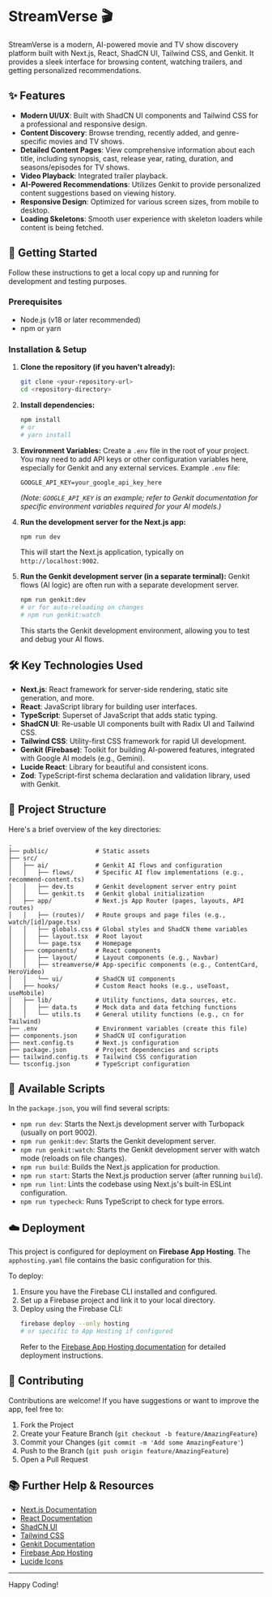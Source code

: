 
# StreamVerse 🎬

StreamVerse is a modern, AI-powered movie and TV show discovery platform built with Next.js, React, ShadCN UI, Tailwind CSS, and Genkit. It provides a sleek interface for browsing content, watching trailers, and getting personalized recommendations.

## ✨ Features

- **Modern UI/UX**: Built with ShadCN UI components and Tailwind CSS for a professional and responsive design.
- **Content Discovery**: Browse trending, recently added, and genre-specific movies and TV shows.
- **Detailed Content Pages**: View comprehensive information about each title, including synopsis, cast, release year, rating, duration, and seasons/episodes for TV shows.
- **Video Playback**: Integrated trailer playback.
- **AI-Powered Recommendations**: Utilizes Genkit to provide personalized content suggestions based on viewing history.
- **Responsive Design**: Optimized for various screen sizes, from mobile to desktop.
- **Loading Skeletons**: Smooth user experience with skeleton loaders while content is being fetched.

## 🚀 Getting Started

Follow these instructions to get a local copy up and running for development and testing purposes.

### Prerequisites

- Node.js (v18 or later recommended)
- npm or yarn

### Installation & Setup

1.  **Clone the repository (if you haven't already):**
    ```bash
    git clone <your-repository-url>
    cd <repository-directory>
    ```

2.  **Install dependencies:**
    ```bash
    npm install
    # or
    # yarn install
    ```

3.  **Environment Variables:**
    Create a `.env` file in the root of your project. You may need to add API keys or other configuration variables here, especially for Genkit and any external services.
    Example `.env` file:
    ```
    GOOGLE_API_KEY=your_google_api_key_here
    ```
    *(Note: `GOOGLE_API_KEY` is an example; refer to Genkit documentation for specific environment variables required for your AI models.)*

4.  **Run the development server for the Next.js app:**
    ```bash
    npm run dev
    ```
    This will start the Next.js application, typically on `http://localhost:9002`.

5.  **Run the Genkit development server (in a separate terminal):**
    Genkit flows (AI logic) are often run with a separate development server.
    ```bash
    npm run genkit:dev
    # or for auto-reloading on changes
    # npm run genkit:watch
    ```
    This starts the Genkit development environment, allowing you to test and debug your AI flows.

## 🛠️ Key Technologies Used

-   **Next.js**: React framework for server-side rendering, static site generation, and more.
-   **React**: JavaScript library for building user interfaces.
-   **TypeScript**: Superset of JavaScript that adds static typing.
-   **ShadCN UI**: Re-usable UI components built with Radix UI and Tailwind CSS.
-   **Tailwind CSS**: Utility-first CSS framework for rapid UI development.
-   **Genkit (Firebase)**: Toolkit for building AI-powered features, integrated with Google AI models (e.g., Gemini).
-   **Lucide React**: Library for beautiful and consistent icons.
-   **Zod**: TypeScript-first schema declaration and validation library, used with Genkit.

## 📁 Project Structure

Here's a brief overview of the key directories:

```
.
├── public/             # Static assets
├── src/
│   ├── ai/             # Genkit AI flows and configuration
│   │   ├── flows/      # Specific AI flow implementations (e.g., recommend-content.ts)
│   │   ├── dev.ts      # Genkit development server entry point
│   │   └── genkit.ts   # Genkit global initialization
│   ├── app/            # Next.js App Router (pages, layouts, API routes)
│   │   ├── (routes)/   # Route groups and page files (e.g., watch/[id]/page.tsx)
│   │   ├── globals.css # Global styles and ShadCN theme variables
│   │   ├── layout.tsx  # Root layout
│   │   └── page.tsx    # Homepage
│   ├── components/     # React components
│   │   ├── layout/     # Layout components (e.g., Navbar)
│   │   ├── streamverse/# App-specific components (e.g., ContentCard, HeroVideo)
│   │   └── ui/         # ShadCN UI components
│   ├── hooks/          # Custom React hooks (e.g., useToast, useMobile)
│   ├── lib/            # Utility functions, data sources, etc.
│   │   ├── data.ts     # Mock data and data fetching functions
│   │   └── utils.ts    # General utility functions (e.g., cn for Tailwind)
├── .env                # Environment variables (create this file)
├── components.json     # ShadCN UI configuration
├── next.config.ts      # Next.js configuration
├── package.json        # Project dependencies and scripts
├── tailwind.config.ts  # Tailwind CSS configuration
└── tsconfig.json       # TypeScript configuration
```

## 📜 Available Scripts

In the `package.json`, you will find several scripts:

-   `npm run dev`: Starts the Next.js development server with Turbopack (usually on port 9002).
-   `npm run genkit:dev`: Starts the Genkit development server.
-   `npm run genkit:watch`: Starts the Genkit development server with watch mode (reloads on file changes).
-   `npm run build`: Builds the Next.js application for production.
-   `npm run start`: Starts the Next.js production server (after running `build`).
-   `npm run lint`: Lints the codebase using Next.js's built-in ESLint configuration.
-   `npm run typecheck`: Runs TypeScript to check for type errors.

## ☁️ Deployment

This project is configured for deployment on **Firebase App Hosting**. The `apphosting.yaml` file contains the basic configuration for this.

To deploy:
1. Ensure you have the Firebase CLI installed and configured.
2. Set up a Firebase project and link it to your local directory.
3. Deploy using the Firebase CLI:
   ```bash
   firebase deploy --only hosting
   # or specific to App Hosting if configured
   ```
   Refer to the [Firebase App Hosting documentation](https://firebase.google.com/docs/app-hosting) for detailed deployment instructions.

## 🤝 Contributing

Contributions are welcome! If you have suggestions or want to improve the app, feel free to:
1. Fork the Project
2. Create your Feature Branch (`git checkout -b feature/AmazingFeature`)
3. Commit your Changes (`git commit -m 'Add some AmazingFeature'`)
4. Push to the Branch (`git push origin feature/AmazingFeature`)
5. Open a Pull Request

## 📚 Further Help & Resources

-   [Next.js Documentation](https://nextjs.org/docs)
-   [React Documentation](https://react.dev/)
-   [ShadCN UI](https://ui.shadcn.com/)
-   [Tailwind CSS](https://tailwindcss.com/docs)
-   [Genkit Documentation](https://firebase.google.com/docs/genkit)
-   [Firebase App Hosting](https://firebase.google.com/docs/app-hosting)
-   [Lucide Icons](https://lucide.dev/)

---

Happy Coding!

